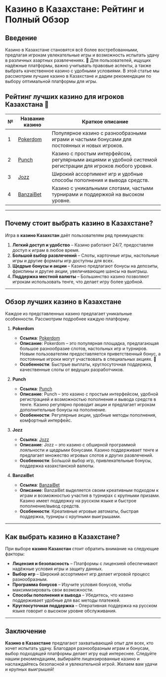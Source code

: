# Казино в Казахстане: Рейтинг и Полный Обзор

## Введение

Казино в Казахстане становятся всё более востребованными, предлагая игрокам увлекательные игры и возможность испытать удачу в различных азартных развлечениях. 🎰 Для пользователей, ищущих надёжные платформы, важно учитывать правовые аспекты, а также выбрать качественное казино с удобными условиями. В этой статье мы рассмотрим лучшие казино в Казахстане и дадим рекомендации по выбору оптимальной платформы для игры.

## Рейтинг лучших казино для игроков Казахстана 🎲

| № | Название казино | Краткое описание |
|---|------------------|------------------|
| 1 | [Pokerdom](https://brandplay.link/4k77v2yx) | Популярное казино с разнообразными играми и частыми бонусами для постоянных и новых игроков. |
| 2 | [Punch](https://betpunch1.com/d638d6d39) | Казино с простым интерфейсом, регулярными акциями и удобной системой регистрации для игроков любого уровня. |
| 3 | [Jozz](https://tk435zi5i9.com/alt/jozz/registration?e8250665e216213938eeaefaf3e61c0a) | Широкий ассортимент игр и удобные способы пополнения и вывода средств. |
| 4 | [BanzaiBet](https://bnzstr009.com/e9rVJ) | Казино с уникальными слотами, частыми турнирами и поддержкой на высоком уровне. |

---

## Почему стоит выбрать казино в Казахстане?

Игра в **казино Казахстан** даёт пользователям ряд преимуществ:

1. **Легкий доступ и удобство** – Казино работают 24/7, предоставляя доступ к играм в любое время.
2. **Большой выбор развлечений** – Слоты, карточные игры, настольные игры и другие форматы игр доступны для всех.
3. **Щедрые бонусы и акции** – Казино предлагают бонусы на депозиты, фриспины и другие акции, увеличивающие шансы на выигрыш.
4. **Поддержка местной валюты** – Большинство казино позволяют игрокам использовать тенге, что делает игру более удобной.

---

## Обзор лучших казино в Казахстане

Каждое из представленных казино предлагает уникальные особенности. Рассмотрим подробнее каждую платформу.

1. **Pokerdom**  
   - **Ссылка**: [Pokerdom](https://brandplay.link/4k77v2yx)  
   - **Описание**: Pokerdom – это популярная площадка, предлагающая большое разнообразие слотов, настольных игр и турниров. Новым пользователям предоставляется приветственный бонус, а постоянные игроки могут участвовать в специальных акциях. 🎁  
   - **Особенности**: Быстрые выплаты, круглосуточная поддержка, качественные слоты от ведущих разработчиков.

2. **Punch**  
   - **Ссылка**: [Punch](https://betpunch1.com/d638d6d39)  
   - **Описание**: Punch – это казино с простым интерфейсом, удобной регистрацией и возможностью пополнения и вывода средств в тенге. Казино регулярно проводит акции и предлагает игрокам дополнительные бонусы на пополнение.  
   - **Особенности**: Регулярные акции, удобные методы пополнения, комфортный интерфейс.

3. **Jozz**  
   - **Ссылка**: [Jozz](https://tk435zi5i9.com/alt/jozz/registration?e8250665e216213938eeaefaf3e61c0a)  
   - **Описание**: Jozz – это казино с обширной программой лояльности и щедрыми бонусами. Казино поддерживает тенге и предлагает множество игровых слотов и других развлечений.  
   - **Особенности**: Большой выбор игр, привлекательные бонусы, поддержка казахстанской валюты.

4. **BanzaiBet**  
   - **Ссылка**: [BanzaiBet](https://bnzstr009.com/e9rVJ)  
   - **Описание**: BanzaiBet выделяется своим креативным подходом к играм и возможностью участия в турнирах с крупными призами. Казино имеет поддержку на русском языке и быстрое пополнение/вывод средств.  
   - **Особенности**: Креативные игровые автоматы, быстрая поддержка, турниры с крупными выигрышами.

---

## Как выбрать казино в Казахстане?

При выборе **казино Казахстан** стоит обратить внимание на следующие факторы:

- **Лицензия и безопасность** – Платформы с лицензией обеспечивают надёжные условия игры и защиту данных.
- **Выбор игр** – Широкий ассортимент игр делает игровой процесс разнообразным.
- **Программа бонусов** – Изучите условия бонусов, чтобы максимизировать свои возможности.
- **Способы пополнения и вывода** – Убедитесь, что казино поддерживает удобные для вас методы платежей.
- **Круглосуточная поддержка** – Оперативная поддержка на русском языке говорит о высоком уровне обслуживания.

---

## Заключение

**Казино в Казахстане** предлагают захватывающий опыт для всех, кто хочет испытать удачу. Благодаря разнообразным играм и бонусам, выбор подходящей платформы делает игру ещё интереснее. Следуйте нашим рекомендациям, выбирайте лицензированные казино и наслаждайтесь безопасной и увлекательной игрой. Желаем вам удачи и крупных выигрышей!
